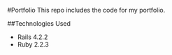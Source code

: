 #Portfolio
This repo includes the code for my portfolio. 

##Technologies Used
* Rails 4.2.2
* Ruby 2.2.3


